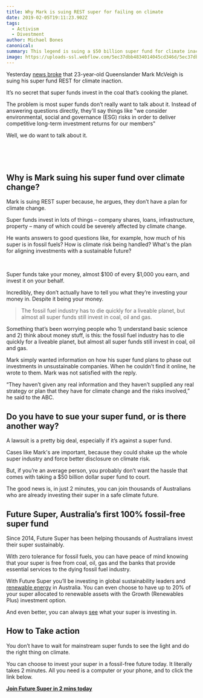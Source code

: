 ```yaml
---
title: Why Mark is suing REST super for failing on climate
date: 2019-02-05T19:11:23.902Z
tags: 
  - Activism
  - Divestment
author: Michael Bones
canonical: 
summary: This legend is suing a $50 billion super fund for climate inaction. 
image: https://uploads-ssl.webflow.com/5ec37dbb4834014045cd346d/5ec37dbc483401e275cd3db7_Why%20Mark%20is%20suing%20REST%20super%20for%20failing%20on%20climate%20(1).png
---
```


Yesterday [news broke](http://www.abc.net.au/news/2018-07-25/super-fund-rest-sued-for-not-doing-enough-on-climate-change/10029744) that 23-year-old Queenslander Mark McVeigh is suing his super fund REST for climate inaction.

It’s no secret that super funds invest in the coal that’s cooking the planet.

The problem is most super funds don’t really want to talk about it. Instead of answering questions directly, they'll say things like "we consider environmental, social and governance (ESG) risks in order to deliver competitive long-term investment returns for our members"

Well, we do want to talk about it.

 

‍

**Why is Mark suing his super fund over climate change?**
---------------------------------------------------------

Mark is suing REST super because, he argues, they don’t have a plan for climate change.

Super funds invest in lots of things – company shares, loans, infrastructure, property – many of which could be severely affected by climate change.  

He wants answers to good questions like, for example, how much of his super is in fossil fuels? How is climate risk being handled? What's the plan for aligning investments with a sustainable future?

 

Super funds take your money, almost $100 of every $1,000 you earn, and invest it on your behalf.

Incredibly, they don’t actually have to tell you what they’re investing your money in. Despite it being your money.

> The fossil fuel industry has to die quickly for a liveable planet, but almost all super funds still invest in coal, oil and gas.

Something that’s been worrying people who 1) understand basic science and 2) think about money stuff, is this: the fossil fuel industry has to die quickly for a liveable planet, but almost all super funds still invest in coal, oil and gas.

Mark simply wanted information on how his super fund plans to phase out investments in unsustainable companies. When he couldn’t find it online, he wrote to them. Mark was not satisfied with the reply.

“They haven’t given any real information and they haven’t supplied any real strategy or plan that they have for climate change and the risks involved,” he said to the ABC.

**Do you have to sue your super fund, or is there another way?**
----------------------------------------------------------------

A lawsuit is a pretty big deal, especially if it’s against a super fund.

Cases like Mark's are important, because they could shake up the whole super industry and force better disclosure on climate risk.

But, if you’re an average person, you probably don’t want the hassle that comes with taking a $50 billion dollar super fund to court.

The good news is, in just 2 minutes, you can join thousands of Australians who are already investing their super in a safe climate future.

**Future Super, Australia’s first 100% fossil-free super fund**
---------------------------------------------------------------

Since 2014, Future Super has been helping thousands of Australians invest their super sustainably.

With zero tolerance for fossil fuels, you can have peace of mind knowing that your super is free from coal, oil, gas and the banks that provide essential services to the dying fossil fuel industry.

With Future Super you’ll be investing in global sustainability leaders and [renewable energy](https://www.myfuturesuper.com.au/blog/3-solar-farms-that-prove-everyday-aussies-can-supercharge-the-renewables-revolution) in Australia. You can even choose to have up to 20% of your super allocated to renewable assets with the Growth (Renewables Plus) investment option.

And even better, you can always [see](https://www.myfuturesuper.com.au/ethicalscreens) what your super is investing in.

**How to Take action**
----------------------

You don’t have to wait for mainstream super funds to see the light and do the right thing on climate.

You can choose to invest your super in a fossil-free future today. It literally takes 2 minutes. All you need is a computer or your phone, and to click the link below.

**[Join Future Super in 2 mins today](https://go.futrsupr.com/restoped)**

